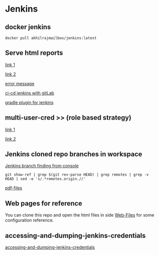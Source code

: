 # Jenkins


## docker jenkins

```
docker pull akhilrajmailbox/jenkins:latest
```


## Serve html reports

[link 1](https://stackoverflow.com/questions/33821217/html-in-jenkins-job-descriptions)

[link 2](https://stackoverflow.com/questions/35783964/jenkins-html-publisher-plugin-no-css-is-displayed-when-report-is-viewed-in-j)


[error message](https://issues.jenkins-ci.org/browse/JENKINS-12875)

[ci-cd jenkins with gitLab](https://docs.bitnami.com/bch/how-to/create-ci-pipeline/)

[gradle plugin for jenkins](https://wiki.jenkins-ci.org/display/JENKINS/Gradle+Plugin)


## multi-user-cred >> (role based strategy)

[link 1](https://stackoverflow.com/questions/8323129/jenkins-restrict-view-of-jobs-per-user)

[link 2](http://www.kblearningacademy.com/configure-role-strategy-plugin-in-jenkins/)


## Jenkins cloned repo branches in workspace
[Jenkins branch finding from console](https://stackoverflow.com/questions/14985563/how-to-retrieve-the-git-branch-name-that-was-built-by-jenkins-when-using-inverse)

```
git show-ref | grep $(git rev-parse HEAD) | grep remotes | grep -v HEAD | sed -e 's/.*remotes.origin.//'
```


[pdf-files](https://github.com/akhilrajmailbox/Jenkins/tree/master/pdf-files)

## Web pages for reference

You can clone this repo and open the html files in side [Web-Files](https://github.com/akhilrajmailbox/Jenkins/tree/master/Web-Files) for some configuration reference.




## accessing-and-dumping-jenkins-credentials

[accessing-and-dumping-jenkins-credentials](https://codurance.com/2019/05/30/accessing-and-dumping-jenkins-credentials/)


